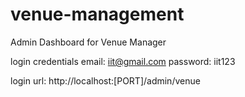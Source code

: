 

# venue-management
Admin Dashboard for Venue Manager

login credentials
email: iit@gmail.com
password: iit123

login url: http://localhost:[PORT]/admin/venue
